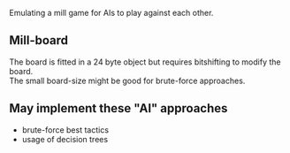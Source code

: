Emulating a mill game for AIs to play against each other.

## Mill-board
The board is fitted in a 24 byte object but requires bitshifting to modify the board.  
The small board-size might be good for brute-force approaches.

## May implement these "AI" approaches
- brute-force best tactics
- usage of decision trees
